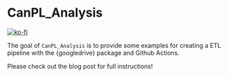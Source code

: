 
<!-- README.md is generated from README.Rmd. Please edit that file -->

# CanPL\_Analysis

<!-- badges: start -->

[![ko-fi](https://ko-fi.com/img/githubbutton_sm.svg)](https://ko-fi.com/O4O342A2A)
<!-- badges: end -->

The goal of `CanPL_Analysis` is to provide some examples for creating a
ETL pipeline with the {googledrive} package and Github Actions.

Please check out the blog post for full instructions\!

